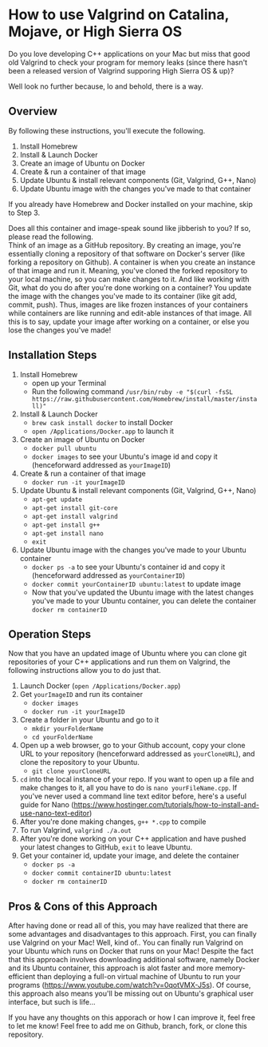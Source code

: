 # How to use Valgrind on Catalina, Mojave, or High Sierra OS

Do you love developing C++ applications on your Mac but miss that good old Valgrind to check your program for memory leaks (since there hasn't been a released version of Valgrind supporing High Sierra OS & up)? 

Well look no further because, lo and behold, there is a way.

## Overview

By following these instructions, you'll execute the following.
1. Install Homebrew
2. Install & Launch Docker
3. Create an image of Ubuntu on Docker
4. Create & run a container of that image
5. Update Ubuntu & install relevant components (Git, Valgrind, G++, Nano)
6. Update Ubuntu image with the changes you've made to that container

If you already have Homebrew and Docker installed on your machine, skip to Step 3.</br>

Does all this container and image-speak sound like jibberish to you? If so, please read the following. </br>
Think of an image as a GitHub repository. By creating an image, you're essentially cloning a repository of that software on Docker's server (like forking a repository on Github). 
A container is when you create an instance of that image and run it. Meaning, you've cloned the forked repository to your local machine, so you can make changes to it. And like working with Git, what do you do after you're done working on a container? You update the image with the changes you've made to its container (like git add, commit, push). Thus, images are like frozen instances of your containers while containers are like running and edit-able instances of that image. All this is to say, update your image after working on a container, or else you lose the changes you've made!

## Installation Steps

1. Install Homebrew
    - open up your Terminal
    - Run the following command `/usr/bin/ruby -e "$(curl -fsSL https://raw.githubusercontent.com/Homebrew/install/master/install)"`
2. Install & Launch Docker
    - `brew cask install docker` to install Docker
    - `open /Applications/Docker.app` to launch it
3. Create an image of Ubuntu on Docker
    - `docker pull ubuntu`
    - `docker images` to see your Ubuntu's image id and copy it (henceforward addressed as `yourImageID`)
4. Create & run a container of that image
    - `docker run -it yourImageID`
5. Update Ubuntu & install relevant components (Git, Valgrind, G++, Nano)
    - `apt-get update`
    - `apt-get install git-core`
    - `apt-get install valgrind`
    - `apt-get install g++`
    - `apt-get install nano`
    - `exit`
6. Update Ubuntu image with the changes you've made to your Ubuntu container
    - `docker ps -a` to see your Ubuntu's container id and copy it (henceforward addressed as `yourContainerID`)
    - `docker commit yourContainerID ubuntu:latest` to update image
    - Now that you've updated the Ubuntu image with the latest changes you've made to your Ubuntu container, you can delete the container `docker rm containerID`

## Operation Steps

Now that you have an updated image of Ubuntu where you can clone git repositories of your C++ applications and run them on Valgrind, the following instructions allow you to do just that.

1. Launch Docker (`open /Applications/Docker.app`)
2. Get `yourImageID` and run its container
    - `docker images`
    - `docker run -it yourImageID`
3. Create a folder in your Ubuntu and go to it
    - `mkdir yourFolderName`
    - `cd yourFolderName`
4. Open up a web browser, go to your Github account, copy your clone URL to your repository (henceforward addressed as `yourCloneURL`), and clone the repository to your Ubuntu.
    - `git clone yourCloneURL`
5. `cd` into the local instance of your repo. If you want to open up a file and make changes to it, all you have to do is `nano yourFileName.cpp`. If you've never used a command line text editor before, here's a useful guide for Nano (https://www.hostinger.com/tutorials/how-to-install-and-use-nano-text-editor)
6. After you're done making changes, `g++ *.cpp` to compile
7. To run Valgrind, `valgrind ./a.out`
8. After you're done working on your C++ application and have pushed your latest changes to GitHub, `exit` to leave Ubuntu.
9. Get your container id, update your image, and delete the container
    - `docker ps -a`
    - `docker commit containerID ubuntu:latest`
    - `docker rm containerID`

## Pros & Cons of this Approach

After having done or read all of this, you may have realized that there are some advantages and disadvantages to this approach. First, you can finally use Valgrind on your Mac! Well, kind of.. You can finally run Valgrind on your Ubuntu which runs on Docker that runs on your Mac! Despite the fact that this approach involves downloading additional software, namely Docker and its Ubuntu container, this approach is alot faster and more memory-efficient than deploying a full-on virtual machine of Ubuntu to run your programs (https://www.youtube.com/watch?v=0qotVMX-J5s). Of course, this approach also means you'll be missing out on Ubuntu's graphical user interface, but such is life...

If you have any thoughts on this apporach or how I can improve it, feel free to let me know! Feel free to add me on Github, branch, fork, or clone this repository. 
